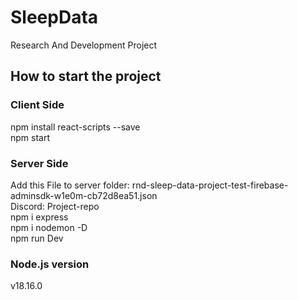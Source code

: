 # SleepData
Research And Development Project
## How to start the project
### Client Side
npm install react-scripts --save</br>
npm start
### Server Side
Add this File to server folder: rnd-sleep-data-project-test-firebase-adminsdk-w1e0m-cb72d8ea51.json</br>
Discord: Project-repo</br>
npm i express</br>
npm i nodemon -D</br>
npm run Dev
### Node.js version
v18.16.0
